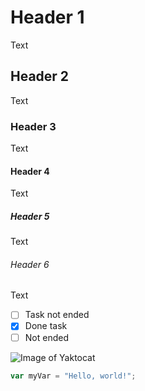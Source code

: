 # Header 1
Text 
## Header 2
Text
### Header 3
Text 
#### Header 4
Text
##### Header 5
Text
###### Header 6
Text
- [ ] Task not ended
- [x] Done task
- [ ] Not ended

![Image of Yaktocat](https://octodex.github.com/images/yaktocat.png)

``` javascript
var myVar = "Hello, world!";
```